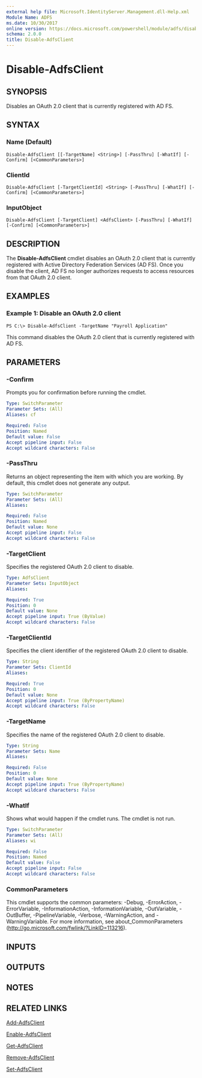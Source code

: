 ```yaml
---
external help file: Microsoft.IdentityServer.Management.dll-Help.xml
Module Name: ADFS
ms.date: 10/30/2017
online version: https://docs.microsoft.com/powershell/module/adfs/disable-adfsclient?view=windowsserver2012r2-ps&wt.mc_id=ps-gethelp
schema: 2.0.0
title: Disable-AdfsClient
---
```


# Disable-AdfsClient

## SYNOPSIS
Disables an OAuth 2.0 client that is currently registered with AD FS.

## SYNTAX

### Name (Default)
```
Disable-AdfsClient [[-TargetName] <String>] [-PassThru] [-WhatIf] [-Confirm] [<CommonParameters>]
```

### ClientId
```
Disable-AdfsClient [-TargetClientId] <String> [-PassThru] [-WhatIf] [-Confirm] [<CommonParameters>]
```

### InputObject
```
Disable-AdfsClient [-TargetClient] <AdfsClient> [-PassThru] [-WhatIf] [-Confirm] [<CommonParameters>]
```

## DESCRIPTION
The **Disable-AdfsClient** cmdlet disables an OAuth 2.0 client that is currently registered with Active Directory Federation Services (AD FS).
Once you disable the client,  AD FS no longer authorizes requests to access resources from that OAuth 2.0 client.

## EXAMPLES

### Example 1: Disable an OAuth 2.0 client
```
PS C:\> Disable-AdfsClient -TargetName "Payroll Application"
```

This command disables the OAuth 2.0 client that is currently registered with AD FS.

## PARAMETERS

### -Confirm
Prompts you for confirmation before running the cmdlet.

```yaml
Type: SwitchParameter
Parameter Sets: (All)
Aliases: cf

Required: False
Position: Named
Default value: False
Accept pipeline input: False
Accept wildcard characters: False
```

### -PassThru
Returns an object representing the item with which you are working.
By default, this cmdlet does not generate any output.

```yaml
Type: SwitchParameter
Parameter Sets: (All)
Aliases: 

Required: False
Position: Named
Default value: None
Accept pipeline input: False
Accept wildcard characters: False
```

### -TargetClient
Specifies the registered OAuth 2.0 client to disable.

```yaml
Type: AdfsClient
Parameter Sets: InputObject
Aliases: 

Required: True
Position: 0
Default value: None
Accept pipeline input: True (ByValue)
Accept wildcard characters: False
```

### -TargetClientId
Specifies the client identifier of the registered OAuth 2.0 client to disable.

```yaml
Type: String
Parameter Sets: ClientId
Aliases: 

Required: True
Position: 0
Default value: None
Accept pipeline input: True (ByPropertyName)
Accept wildcard characters: False
```

### -TargetName
Specifies the name of the registered OAuth 2.0 client to disable.

```yaml
Type: String
Parameter Sets: Name
Aliases: 

Required: False
Position: 0
Default value: None
Accept pipeline input: True (ByPropertyName)
Accept wildcard characters: False
```

### -WhatIf
Shows what would happen if the cmdlet runs.
The cmdlet is not run.

```yaml
Type: SwitchParameter
Parameter Sets: (All)
Aliases: wi

Required: False
Position: Named
Default value: False
Accept pipeline input: False
Accept wildcard characters: False
```

### CommonParameters
This cmdlet supports the common parameters: -Debug, -ErrorAction, -ErrorVariable, -InformationAction, -InformationVariable, -OutVariable, -OutBuffer, -PipelineVariable, -Verbose, -WarningAction, and -WarningVariable. For more information, see about_CommonParameters (http://go.microsoft.com/fwlink/?LinkID=113216).

## INPUTS

## OUTPUTS

## NOTES

## RELATED LINKS

[Add-AdfsClient](./Add-AdfsClient.md)

[Enable-AdfsClient](./Enable-AdfsClient.md)

[Get-AdfsClient](./Get-AdfsClient.md)

[Remove-AdfsClient](./Remove-AdfsClient.md)

[Set-AdfsClient](./Set-AdfsClient.md)

